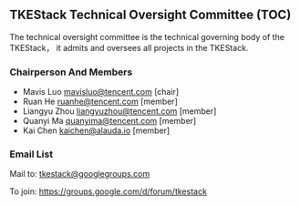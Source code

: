 ## TKEStack Technical Oversight Committee (TOC)

The technical oversight committee is the technical governing body of the TKEStack， it admits and oversees all projects in the TKEStack.

### Chairperson And Members

* Mavis Luo <mavisluo@tencent.com> [chair]
* Ruan He <ruanhe@tencent.com> [member]
* Liangyu Zhou <liangyuzhou@tencent.com> [member]
* Quanyi Ma <quanyima@tencent.com> [member]
* Kai Chen <kaichen@alauda.io> [member]

### Email List

Mail to: tkestack@googlegroups.com

To join: https://groups.google.com/d/forum/tkestack
